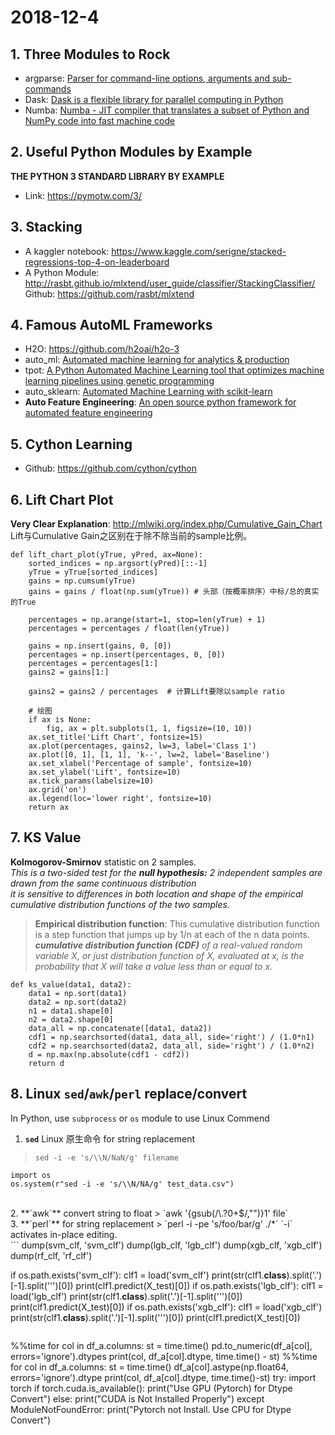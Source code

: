 # 2018-12-4  
## 1. Three Modules to Rock  
 - argparse: [Parser for command-line options, arguments and sub-commands](https://docs.python.org/3/library/argparse.html)  
 - Dask: [Dask is a flexible library for parallel computing in Python](https://docs.dask.org/en/latest/)  
 - Numba: [Numba - JIT compiler that translates a subset of Python and NumPy code into fast machine code](http://numba.pydata.org/)  

## 2. Useful Python Modules by Example  
 **THE PYTHON 3 STANDARD LIBRARY BY EXAMPLE**  
 - Link: https://pymotw.com/3/  
 
## 3. Stacking  
 - A kaggler notebook: https://www.kaggle.com/serigne/stacked-regressions-top-4-on-leaderboard  
 - A Python Module: http://rasbt.github.io/mlxtend/user_guide/classifier/StackingClassifier/  
   Github: https://github.com/rasbt/mlxtend

## 4. Famous AutoML Frameworks
 - H2O: https://github.com/h2oai/h2o-3  
 - auto_ml: [Automated machine learning for analytics & production](https://github.com/ClimbsRocks/auto_ml)
 - tpot: [A Python Automated Machine Learning tool that optimizes machine learning pipelines using genetic programming](https://github.com/EpistasisLab/tpot)  
 - auto_sklearn: [Automated Machine Learning with scikit-learn](https://github.com/automl/auto-sklearn)  
 - **Auto Feature Engineering**: [An open source python framework for automated feature engineering](https://github.com/Featuretools/featuretools)  

## 5. Cython Learning
 - Github: https://github.com/cython/cython  

## 6. Lift Chart Plot
**Very Clear Explanation**: http://mlwiki.org/index.php/Cumulative_Gain_Chart  
Lift与Cumulative Gain之区别在于除不除当前的sample比例。
```
def lift_chart_plot(yTrue, yPred, ax=None):
    sorted_indices = np.argsort(yPred)[::-1]
    yTrue = yTrue[sorted_indices]
    gains = np.cumsum(yTrue)
    gains = gains / float(np.sum(yTrue)) # 头部（按概率排序）中标/总的真实的True
    
    percentages = np.arange(start=1, stop=len(yTrue) + 1)
    percentages = percentages / float(len(yTrue))

    gains = np.insert(gains, 0, [0])
    percentages = np.insert(percentages, 0, [0])
    percentages = percentages[1:]
    gains2 = gains[1:]

    gains2 = gains2 / percentages  # 计算Lift要除以sample ratio
    
    # 绘图
    if ax is None:
        fig, ax = plt.subplots(1, 1, figsize=(10, 10))
    ax.set_title('Lift Chart', fontsize=15)
    ax.plot(percentages, gains2, lw=3, label='Class 1')
    ax.plot([0, 1], [1, 1], 'k--', lw=2, label='Baseline')
    ax.set_xlabel('Percentage of sample', fontsize=10)
    ax.set_ylabel('Lift', fontsize=10)
    ax.tick_params(labelsize=10)
    ax.grid('on')
    ax.legend(loc='lower right', fontsize=10)
    return ax
```

## 7. KS Value
**Kolmogorov-Smirnov** statistic on 2 samples.  
_This is a two-sided test for the **null hypothesis:** 2 independent samples are drawn from the same continuous distribution_  
_it is sensitive to differences in both location and shape of the empirical cumulative distribution functions of the two samples._  
> **Empirical distribution function**: This cumulative distribution function is a step function that jumps up by 1/n at each of the n data points. _**cumulative distribution function (CDF)** of a real-valued random variable X, or just distribution function of X, evaluated at x, is the probability that X will take a value less than or equal to x._  
```
def ks_value(data1, data2):
    data1 = np.sort(data1)
    data2 = np.sort(data2)
    n1 = data1.shape[0]
    n2 = data2.shape[0]
    data_all = np.concatenate([data1, data2])
    cdf1 = np.searchsorted(data1, data_all, side='right') / (1.0*n1)
    cdf2 = np.searchsorted(data2, data_all, side='right') / (1.0*n2)
    d = np.max(np.absolute(cdf1 - cdf2))
    return d
```

## 8. Linux `sed`/`awk`/`perl` replace/convert  
In Python, use `subprocess` or `os` module to use Linux Commend  

1. **`sed`** Linux 原生命令 for string replacement
> `sed -i -e 's/\\N/NaN/g' filename`    
```
import os
os.system(r"sed -i -e 's/\\N/NA/g' test_data.csv")
```
</br>
2. **`awk`** convert string to float  
> `awk '{gsub(/\.?0+$/,"")}1' file`  
</br>
3. **`perl`** for string replacement  
> `perl -i -pe 's/foo/bar/g' ./*`  
`-i` activates in-place editing.
</br>
```
dump(svm_clf, 'svm_clf')
dump(lgb_clf, 'lgb_clf')
dump(xgb_clf, 'xgb_clf')
dump(rf_clf, 'rf_clf')

if os.path.exists('svm_clf'):
    clf1 = load('svm_clf')
    print(str(clf1.__class__).split('.')[-1].split('\'')[0])
    print(clf1.predict(X_test)[0])
if os.path.exists('lgb_clf'):
    clf1 = load('lgb_clf')
    print(str(clf1.__class__).split('.')[-1].split('\'')[0])
    print(clf1.predict(X_test)[0])
if os.path.exists('xgb_clf'):
    clf1 = load('xgb_clf')
    print(str(clf1.__class__).split('.')[-1].split('\'')[0])
    print(clf1.predict(X_test)[0])     
```
```
%%time
for col in df_a.columns:
    st = time.time()
    pd.to_numeric(df_a[col], errors='ignore').dtypes
    print(col, df_a[col].dtype, time.time() - st)
%%time
for col in df_a.columns:
    st = time.time()
    df_a[col].astype(np.float64, errors='ignore').dtype
    print(col, df_a[col].dtype, time.time()-st)
try:
    import torch
    if torch.cuda.is_available():
        print("Use GPU (Pytorch) for Dtype Convert")
    else:
        print("CUDA is Not Installed Properly")
except ModuleNotFoundError:
    print("Pytorch not Install. Use CPU for Dtype Convert")
```
